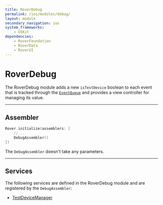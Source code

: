 ```yaml
---
title: RoverDebug
permalink: /ios/modules/debug/
layout: module
secondary_navigation: ios
system_frameworks:
    - UIKit
dependencies:
    - RoverFoundation
    - RoverData
    - RoverUI
---
```


# RoverDebug

The RoverDebug module adds a new `isTestDevice` boolean to each event that is tracked through the <a href="{{ site.baseurl }}{% link ios/services/event-queue.md %}">`EventQueue`</a> and provides a view controller for managing its value.

---

## Assembler

```swift
Rover.initialize(assemblers: [
    //...
    DebugAssembler()
])
```

The `DebugAssembler` doesn't take any parameters.

---

## Services

The following services are defined in the RoverDebug module and are registered by the `DebugAssembler`:

* <a href="{{ site.baseurl }}{% link ios/services/test-device-manager.md %}">TestDeviceManager</a>
